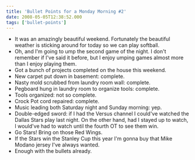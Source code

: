 ```yaml
---
title: 'Bullet Points for a Monday Morning #2'
date: 2008-05-05T12:38:52.000
tags: ['bullet-points']
---
```


- It was an amazingly beautiful weekend. Fortunately the beautiful weather is sticking around for today so we can play softball.
- Oh, and I'm going to ump the second game of the night. I don't remember if I've said it before, but I enjoy umping games almost more than I enjoy playing them.
- Got a bunch of projects completed on the house this weekend.
- New carpet put down in basement: complete.
- Nasty mold scrubbed from laundry room wall: complete.
- Pegboard hung in laundry room to organize tools: complete.
- Tools organized: not so complete.
- Crock Pot cord repaired: complete.
- Music leading both Saturday night and Sunday morning: yep.
- Double-edged sword: if I had the Versus channel I could've watched the Dallas Stars play last night. On the other hand, had I stayed up to watch, I would've had to watch until the fourth OT to see them win.
- Go Stars! Bring on those Red Wings.
- If the Stars win the Stanley Cup this year I'm gonna buy that Mike Modano jersey I've always wanted.
- Enough with the bullets already.

